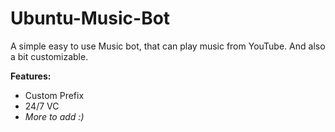 # Ubuntu-Music-Bot

A simple easy to use Music bot, that can play music from YouTube. And also a bit customizable.

**Features:**
 - Custom Prefix
 - 24/7 VC
 - *More to add :)*
